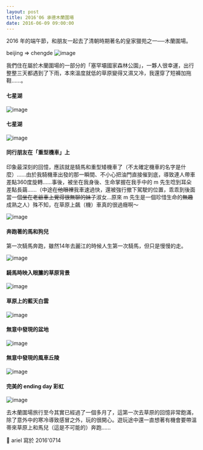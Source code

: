```yaml
---
layout: post
title: 2016'06 承德木蘭圍場
date: 2016-06-09 09:00:00
---
```


2016 年的端午節，和朋友一起去了清朝時期著名的皇家獵苑之一──木蘭圍場。

<i class="fa fa-map-marker" aria-hidden="true"></i> beijing => chengde
![image](/images/201606/mulanweichangmap.jpg)

我們住在屬於木蘭圍場的一部分的「塞罕壩國家森林公園」，一夥人很幸運，出行整整三天都遇到了下雨，本來溫度就低的草原變得又濕又冷，我還穿了短褲加拖鞋......。


#### 七星湖


![image](/images/201606/mulanweichang4.jpg)

#### 七星湖

![image](/images/201606/mulanweichang5.jpg)


#### 同行朋友在「重型機車」上

印象最深刻的回憶，應該就是騎馬和重型矮機車了（不太確定機車的名字是什麼）......由於我騎機車出發的那一瞬間、不小心把油門直接催到底，導致連人帶車差點360度旋轉......事後，被坐在我身後、生命掌握在我手中的 m 先生唸到耳朵差點長繭......（中途~~在他眼裡~~我車速過快，還被強行撤下駕駛的位置，乖乖到後面當一個~~坐在老爺車上覺得很無聊的妹子~~淑女...原來 m 先生是一個珍惜生命的~~無趣~~成熟之人）殊不知，在草原上飆（機）車真的很過癮啊～

![image](/images/201606/mulanweichang9.jpg)

#### 奔跑著的馬和狗兒

第一次騎馬奔跑，雖然14年去麗江的時候人生第一次騎馬，但只是慢慢的走。

![image](/images/201606/mulanweichang8.jpg)

#### 騎馬時映入眼簾的草原背景

![image](/images/201606/mulanweichang2.jpg)

#### 草原上的藍天白雲

![image](/images/201606/mulanweichang3.jpg)

#### 無意中發現的盆地

![image](/images/201606/mulanweichang1.jpg)

#### 無意中發現的風車丘陵

![image](/images/201606/mulanweichang6.jpg)

#### 完美的 ending day 彩虹

![image](/images/201606/mulanweichang7.jpg)

去木蘭圍場旅行至今其實已經過了一個多月了，這第一次去草原的回憶非常飽滿，除了意外中的寒冷導致感冒之外，玩的很開心。遊玩途中還一直想著有機會要帶溫蒂來草原上和馬兒（這是不可能的）奔跑......

🐰 ariel 寫於 2016'0714